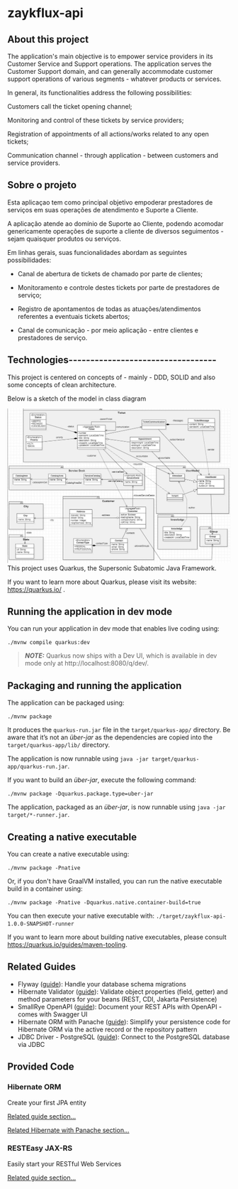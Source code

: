 # zaykflux-api

## About this project

The application's main objective is to empower service providers in its Customer Service and Support operations.
The application serves the Customer Support domain, and can generally accommodate customer support operations of various segments - whatever products or services.

In general, its functionalities address the following possibilities:

Customers call the ticket opening channel;

Monitoring and control of these tickets by service providers;

Registration of appointments of all actions/works related to any open tickets;

Communication channel - through application - between customers and service providers.

## Sobre o projeto

Esta aplicaçao tem como principal objetivo empoderar prestadores de serviços em suas operações de atendimento e Suporte a Cliente.

A aplicação atende ao domínio de Suporte ao Cliente, podendo acomodar genericamente operações de suporte a cliente de diversos seguimentos - sejam quaisquer produtos ou serviços.

Em linhas gerais, suas funcionalidades abordam as seguintes possibilidades:

- Canal de abertura de tickets de chamado por parte de clientes;

- Monitoramento e controle destes tickets por parte de prestadores de serviço;

- Registro de apontamentos de todas as atuações/atendimentos referentes a eventuais tickets abertos;

- Canal de comunicação - por meio aplicação - entre clientes e prestadores de serviço.



## Technologies----------------------------------

This project is centered on concepts of - mainly - DDD, SOLID and also some concepts of clean architecture.



Below is a sketch of the model in class diagram

![UML](https://github.com/FelipeC91/Zaykflux-api/blob/master/uml-z-flux.jpeg)
This project uses Quarkus, the Supersonic Subatomic Java Framework.

If you want to learn more about Quarkus, please visit its website: https://quarkus.io/ .

## Running the application in dev mode

You can run your application in dev mode that enables live coding using:
```shell script
./mvnw compile quarkus:dev
```

> **_NOTE:_**  Quarkus now ships with a Dev UI, which is available in dev mode only at http://localhost:8080/q/dev/.

## Packaging and running the application

The application can be packaged using:
```shell script
./mvnw package
```
It produces the `quarkus-run.jar` file in the `target/quarkus-app/` directory.
Be aware that it’s not an _über-jar_ as the dependencies are copied into the `target/quarkus-app/lib/` directory.

The application is now runnable using `java -jar target/quarkus-app/quarkus-run.jar`.

If you want to build an _über-jar_, execute the following command:
```shell script
./mvnw package -Dquarkus.package.type=uber-jar
```

The application, packaged as an _über-jar_, is now runnable using `java -jar target/*-runner.jar`.

## Creating a native executable

You can create a native executable using: 
```shell script
./mvnw package -Pnative
```

Or, if you don't have GraalVM installed, you can run the native executable build in a container using: 
```shell script
./mvnw package -Pnative -Dquarkus.native.container-build=true
```

You can then execute your native executable with: `./target/zaykflux-api-1.0.0-SNAPSHOT-runner`

If you want to learn more about building native executables, please consult https://quarkus.io/guides/maven-tooling.

## Related Guides

- Flyway ([guide](https://quarkus.io/guides/flyway)): Handle your database schema migrations
- Hibernate Validator ([guide](https://quarkus.io/guides/validation)): Validate object properties (field, getter) and method parameters for your beans (REST, CDI, Jakarta Persistence)
- SmallRye OpenAPI ([guide](https://quarkus.io/guides/openapi-swaggerui)): Document your REST APIs with OpenAPI - comes with Swagger UI
- Hibernate ORM with Panache ([guide](https://quarkus.io/guides/hibernate-orm-panache)): Simplify your persistence code for Hibernate ORM via the active record or the repository pattern
- JDBC Driver - PostgreSQL ([guide](https://quarkus.io/guides/datasource)): Connect to the PostgreSQL database via JDBC

## Provided Code

### Hibernate ORM

Create your first JPA entity

[Related guide section...](https://quarkus.io/guides/hibernate-orm)

[Related Hibernate with Panache section...](https://quarkus.io/guides/hibernate-orm-panache)


### RESTEasy JAX-RS

Easily start your RESTful Web Services

[Related guide section...](https://quarkus.io/guides/getting-started#the-jax-rs-resources)
